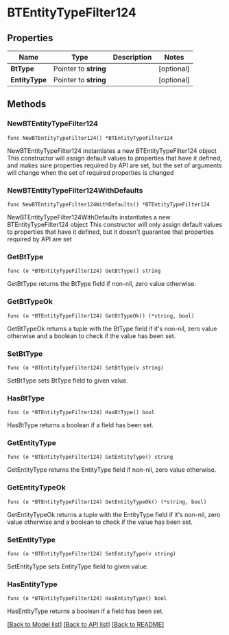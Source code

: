 # BTEntityTypeFilter124

## Properties

Name | Type | Description | Notes
------------ | ------------- | ------------- | -------------
**BtType** | Pointer to **string** |  | [optional] 
**EntityType** | Pointer to **string** |  | [optional] 

## Methods

### NewBTEntityTypeFilter124

`func NewBTEntityTypeFilter124() *BTEntityTypeFilter124`

NewBTEntityTypeFilter124 instantiates a new BTEntityTypeFilter124 object
This constructor will assign default values to properties that have it defined,
and makes sure properties required by API are set, but the set of arguments
will change when the set of required properties is changed

### NewBTEntityTypeFilter124WithDefaults

`func NewBTEntityTypeFilter124WithDefaults() *BTEntityTypeFilter124`

NewBTEntityTypeFilter124WithDefaults instantiates a new BTEntityTypeFilter124 object
This constructor will only assign default values to properties that have it defined,
but it doesn't guarantee that properties required by API are set

### GetBtType

`func (o *BTEntityTypeFilter124) GetBtType() string`

GetBtType returns the BtType field if non-nil, zero value otherwise.

### GetBtTypeOk

`func (o *BTEntityTypeFilter124) GetBtTypeOk() (*string, bool)`

GetBtTypeOk returns a tuple with the BtType field if it's non-nil, zero value otherwise
and a boolean to check if the value has been set.

### SetBtType

`func (o *BTEntityTypeFilter124) SetBtType(v string)`

SetBtType sets BtType field to given value.

### HasBtType

`func (o *BTEntityTypeFilter124) HasBtType() bool`

HasBtType returns a boolean if a field has been set.

### GetEntityType

`func (o *BTEntityTypeFilter124) GetEntityType() string`

GetEntityType returns the EntityType field if non-nil, zero value otherwise.

### GetEntityTypeOk

`func (o *BTEntityTypeFilter124) GetEntityTypeOk() (*string, bool)`

GetEntityTypeOk returns a tuple with the EntityType field if it's non-nil, zero value otherwise
and a boolean to check if the value has been set.

### SetEntityType

`func (o *BTEntityTypeFilter124) SetEntityType(v string)`

SetEntityType sets EntityType field to given value.

### HasEntityType

`func (o *BTEntityTypeFilter124) HasEntityType() bool`

HasEntityType returns a boolean if a field has been set.


[[Back to Model list]](../README.md#documentation-for-models) [[Back to API list]](../README.md#documentation-for-api-endpoints) [[Back to README]](../README.md)


